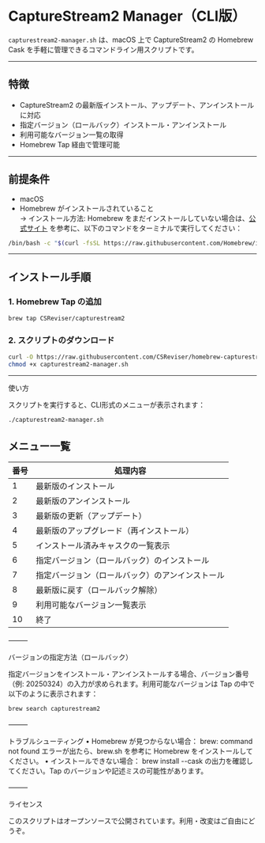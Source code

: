 # CaptureStream2 Manager（CLI版）

`capturestream2-manager.sh` は、macOS 上で CaptureStream2 の Homebrew Cask を手軽に管理できるコマンドライン用スクリプトです。

---

## 特徴

- CaptureStream2 の最新版インストール、アップデート、アンインストールに対応
- 指定バージョン（ロールバック）インストール・アンインストール
- 利用可能なバージョン一覧の取得
- Homebrew Tap 経由で管理可能

---

## 前提条件

- macOS
- Homebrew がインストールされていること  
  → インストール方法: Homebrew をまだインストールしていない場合は、[公式サイト](https://brew.sh/) を参考に、以下のコマンドをターミナルで実行してください：

```bash
/bin/bash -c "$(curl -fsSL https://raw.githubusercontent.com/Homebrew/install/HEAD/install.sh)"
```
---

## インストール手順

### 1. Homebrew Tap の追加

```bash
brew tap CSReviser/capturestream2
```

### 2. スクリプトのダウンロード
```bash
curl -O https://raw.githubusercontent.com/CSReviser/homebrew-capturestream2/main/capturestream2-manager.sh
chmod +x capturestream2-manager.sh
```

---

使い方

スクリプトを実行すると、CLI形式のメニューが表示されます：
```bash
./capturestream2-manager.sh
```

## メニュー一覧

| 番号 | 処理内容                                                   |
|------|------------------------------------------------------------|
| 1    | 最新版のインストール                                       |
| 2    | 最新版のアンインストール                                   |
| 3    | 最新版の更新（アップデート）                               |
| 4    | 最新版のアップグレード（再インストール）                   |
| 5    | インストール済みキャスクの一覧表示                         |
| 6    | 指定バージョン（ロールバック）のインストール               |
| 7    | 指定バージョン（ロールバック）のアンインストール           |
| 8    | 最新版に戻す（ロールバック解除）                           |
| 9    | 利用可能なバージョン一覧表示                               |
| 10   | 終了                                                       |

⸻

バージョンの指定方法（ロールバック）

指定バージョンをインストール・アンインストールする場合、バージョン番号（例: 20250324）の入力が求められます。利用可能なバージョンは Tap の中で以下のように表示されます：
```bash
brew search capturestream2
```



⸻

トラブルシューティング
	•	Homebrew が見つからない場合：
brew: command not found エラーが出たら、brew.sh を参考に Homebrew をインストールしてください。
	•	インストールできない場合：
brew install --cask の出力を確認してください。Tap のバージョンや記述ミスの可能性があります。

⸻

ライセンス

このスクリプトはオープンソースで公開されています。利用・改変はご自由にどうぞ。

